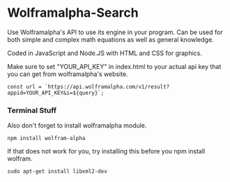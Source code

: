 # Wolframalpha-Search

Use Wolframalpha's API to use its engine in your program. Can be used for both simple and complex math equations as well as general knowledge.

Coded in JavaScript and Node.JS with HTML and CSS for graphics.

Make sure to set "YOUR_API_KEY" in index.html to your actual api key that you can get from wolframalpha's website.

```
const url = `https://api.wolframalpha.com/v1/result?appid=YOUR_API_KEY&i=${query}`;
```
### Terminal Stuff
Also don't forget to install wolframalpha module.
```
npm install wolfram-alpha
```
If that does not work for you, try installing this before you npm install wolfram.
```
sudo apt-get install libxml2-dev
```

